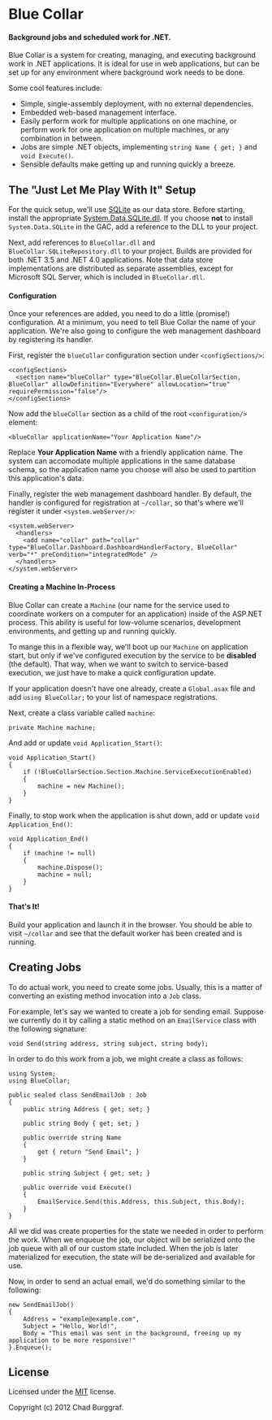 # Blue Collar
#### Background jobs and scheduled work for .NET.

Blue Collar is a system for creating, managing, and executing background work in .NET applications. It is ideal for use in web applications, but can be set up for any environment where background work needs to be done.

Some cool features include:

  * Simple, single-assembly deployment, with no external dependencies.
  * Embedded web-based management interface.
  * Easily perform work for multiple applications on one machine, or perform work for one application on multiple machines, or any combination in between.
  * Jobs are simple .NET objects, implementing `string Name { get; }` and `void Execute()`.
  * Sensible defaults make getting up and running quickly a breeze.

## The "Just Let Me Play With It" Setup

For the quick setup, we'll use [SQLite](http://www.sqlite.org/) as our data store. Before starting, install the appropriate [System.Data.SQLite.dll](http://system.data.sqlite.org/index.html/doc/trunk/www/downloads.wiki). If you choose **not** to install `System.Data.SQLite` in the GAC, add a reference to the DLL to your project.

Next, add references to `BlueCollar.dll` and `BlueCollar.SQLiteRepository.dll` to your project. Builds are provided for both .NET 3.5 and .NET 4.0 applications. Note that data store implementations are distributed as separate assemblies, except for Microsoft SQL Server, which is included in `BlueCollar.dll`.

#### Configuration

Once your references are added, you need to do a little (promise!) configuration. At a minimum, you need to tell Blue Collar the name of your application. We're also going to configure the web management dashboard by registering its handler.

First, register the `blueCollar` configuration section under `<configSections/>`:

    <configSections>
      <section name="blueCollar" type="BlueCollar.BlueCollarSection, BlueCollar" allowDefinition="Everywhere" allowLocation="true" requirePermission="false"/>
    </configSections>

Now add the `blueCollar` section as a child of the root `<configuration/>` element:

    <blueCollar applicationName="Your Application Name"/>

Replace **Your Application Name** with a friendly application name. The system can accomodate multiple applications in the same database schema, so the application name you choose will also be used to partition this application's data.

Finally, register the web management dashboard handler. By default, the handler is configured for registration at `~/collar`, so that's where we'll register it under `<system.webServer/>`:

    <system.webServer>
      <handlers>
        <add name="collar" path="collar" type="BlueCollar.Dashboard.DashboardHandlerFactory, BlueCollar" verb="*" preCondition="integratedMode" />
      </handlers>
    </system.webServer>

#### Creating a Machine In-Process

Blue Collar can create a `Machine` (our name for the service used to coordinate workers on a computer for an application) inside of the ASP.NET process. This ability is useful for low-volume scenarios, development environments, and getting up and running quickly.

To mange this in a flexible way, we'll boot up our `Machine` on application start, but only if we've configured execution by the service to be **disabled** (the default). That way, when we want to switch to service-based execution, we just have to make a quick configuration update.

If your application doesn't have one already, create a `Global.asax` file and add `using BlueCollar;` to your list of namespace registrations.

Next, create a class variable called `machine`:

    private Machine machine;

And add or update `void Application_Start()`:

    void Application_Start()
    {
        if (!BlueCollarSection.Section.Machine.ServiceExecutionEnabled)
        {
            machine = new Machine();
        }
    }

Finally, to stop work when the application is shut down, add or update `void Application_End()`:

    void Application_End()
    {
    	if (machine != null) 
    	{
            machine.Dispose();
            machine = null;
    	}
    }

#### That's It!

Build your application and launch it in the browser. You should be able to visit `~/collar` and see that the default worker has been created and is running.

## Creating Jobs

To do actual work, you need to create some jobs. Usually, this is a matter of converting an existing method invocation into a `Job` class. 

For example, let's say we wanted to create a job for sending email. Suppose we currently do it by calling a static method on an `EmailService` class with the following signature:

    void Send(string address, string subject, string body);

In order to do this work from a job, we might create a class as follows:

    using System;
    using BlueCollar;

    public sealed class SendEmailJob : Job
    {
    	public string Address { get; set; }

    	public string Body { get; set; }

    	public override string Name
    	{
    		get { return "Send Email"; }
    	}

    	public string Subject { get; set; }

    	public override void Execute()
    	{
    		EmailService.Send(this.Address, this.Subject, this.Body);
    	}
    }

All we did was create properties for the state we needed in order to perform the work. When we enqueue the job, our object will be serialized onto the job queue with all of our custom state included. When the job is later materialized for execution, the state will be de-serialized and available for use.

Now, in order to send an actual email, we'd do something similar to the following:

    new SendEmailJob()
    {
        Address = "example@example.com",
        Subject = "Hello, World!",
        Body = "This email was sent in the background, freeing up my application to be more responsive!"
    }.Enqueue();

## License

Licensed under the [MIT](http://www.opensource.org/licenses/mit-license.html) license.

Copyright (c) 2012 Chad Burggraf.